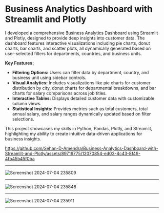 # Business Analytics Dashboard with Streamlit and Plotly

I developed a comprehensive Business Analytics Dashboard using Streamlit and Plotly, designed to provide deep insights into customer data. The dashboard features interactive visualizations including pie charts, donut charts, bar charts, and scatter plots, all dynamically generated based on user-selected filters for departments, countries, and business units.

**Key Features:**

- **Filtering Options:** Users can filter data by department, country, and business unit using sidebar controls.
- **Visual Analytics:** Includes visualizations like pie charts for customer distribution by city, donut charts for departmental breakdowns, and bar charts for salary comparisons across job titles.
- **Interactive Tables:** Displays detailed customer data with customizable column views.
- **Statistical Insights:** Provides metrics such as total customers, total annual salary, and salary ranges dynamically updated based on filter selections.

This project showcases my skills in Python, Pandas, Plotly, and Streamlit, highlighting my ability to create intuitive data-driven applications for business insights.


https://github.com/Sehan-D-Amendra/Business-Analytics-Dashboard-with-Streamlit-and-Plotly/assets/89719775/12070854-ed03-4c43-8f49-4fb45b45f0ba

---
![Screenshot 2024-07-04 235809](https://github.com/Sehan-D-Amendra/Business-Analytics-Dashboard-with-Streamlit-and-Plotly/assets/89719775/45f8c984-9444-4f1a-bc41-9f11d563a56a)

---
![Screenshot 2024-07-04 235848](https://github.com/Sehan-D-Amendra/Business-Analytics-Dashboard-with-Streamlit-and-Plotly/assets/89719775/1231dc58-795a-4dbc-af5a-1b7b7607e615)

---
![Screenshot 2024-07-04 235911](https://github.com/Sehan-D-Amendra/Business-Analytics-Dashboard-with-Streamlit-and-Plotly/assets/89719775/5f08fe3d-3818-44c3-8156-065ff4f00b89)

---



